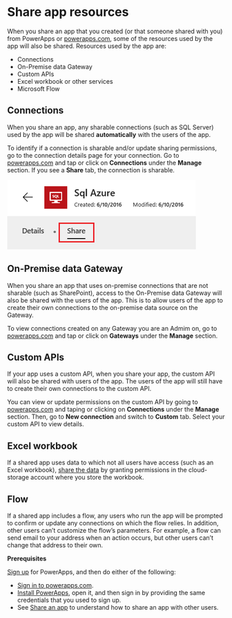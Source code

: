 <properties
    pageTitle="Share resources used in your app | Microsoft PowerApps"
    description="Understand how resources used in your app are shared, when an app is shared"
    services=""
    suite="powerapps"
    documentationCenter="na"
    authors="archnair"
    manager="erikre"
    editor=""
    tags=""/>
<tags
    ms.service="powerapps"
    ms.devlang="na"
    ms.topic="article"
    ms.tgt_pltfrm="na"
    ms.workload="na"
    ms.date="06/28/2016"
    ms.author="archanan"/>

# Share app resources #

When you share an app that you created (or that someone shared with you) from PowerApps or [powerapps.com](https://web.powerapps.com), some of the resources used by the app will also be shared. Resources used by the app are:

- Connections
- On-Premise data Gateway
- Custom APIs
- Excel workbook or other services
- Microsoft Flow

## Connections ##
When you share an app, any sharable connections (such as SQL Server) used by the app will be shared **automatically** with the users of the app.

To identify if a connection is sharable and/or update sharing permissions, go to the connection details page for your connection. Go to [powerapps.com](https://web.powerapps.com) and tap or click on **Connections** under the **Manage** section. If you see a **Share** tab, the connection is sharable.

  ![Share tab in connection details page](./media/share-app-resources/shared-connections.png)

## On-Premise data Gateway ##
When you share an app that uses on-premise connections that are not sharable (such as SharePoint), access to the On-Premise data Gateway will also be shared with the users of the app. This is to allow users of the app to create their own connections to the on-premise data source on the Gateway.

To view connections created on any Gateway you are an Admim on, go to [powerapps.com](https://web.powerapps.com) and tap or click on **Gateways** under the **Manage** section.

## Custom APIs ##
If your app uses a custom API, when you share your app, the custom API will also be shared with users of the app. The users of the app will still have to create their own connections to the custom API.

You can view or update permissions on the custom API by going to [powerapps.com](https://web.powerapps.com) and taping or clicking on **Connections** under the **Manage** section. Then, go to **New connection** and switch to **Custom** tab. Select your custom API to view details.

## Excel workbook ##

If a shared app uses data to which not all users have access (such as an Excel workbook), [share the data](share-app-data.md) by granting permissions in the cloud-storage account where you store the workbook.

## Flow ##

If a shared app includes a flow, any users who run the app will be prompted to confirm or update any connections on which the flow relies. In addition, other users can’t customize the flow’s parameters. For example, a flow can send email to your address when an action occurs, but other users can’t change that address to their own.

**Prerequisites**

[Sign up](signup-for-powerapps.md) for PowerApps, and then do either of the following:

- [Sign in to powerapps.com](https://web.powerapps.com).
- [Install PowerApps](http://aka.ms/powerappsinstall), open it, and then sign in by providing the same credentials that you used to sign up.
- See [Share an app](./share-app.md) to understand how to share an app with other users.
